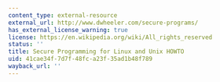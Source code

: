 ```yaml
---
content_type: external-resource
external_url: http://www.dwheeler.com/secure-programs/
has_external_license_warning: true
license: https://en.wikipedia.org/wiki/All_rights_reserved
status: ''
title: Secure Programming for Linux and Unix HOWTO
uid: 41cae34f-7d7f-48fc-a23f-35ad1b48f789
wayback_url: ''
---
```

